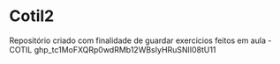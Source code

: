 # Cotil2
Repositório criado com finalidade de guardar exercicios feitos em aula - COTIL
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

